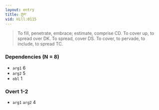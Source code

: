 ```yaml
---
layout: entry
title: ཁྱབ་
vid: Hill:0115
---
```

> To fill, penetrate, embrace; estimate, comprise CD\. To cover up, to spread over DK\. To spread, cover DS\. To cover, to pervade, to include, to spread TC\.


### Dependencies (N = 8)
* `arg1` 6
* `arg2` 5
* `obl` 1


### Overt 1-2
* `arg1` `arg2` 4
